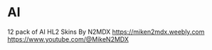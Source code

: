 # AI
12 pack of AI HL2 Skins By N2MDX
https://miken2mdx.weebly.com
https://www.youtube.com/@MikeN2MDX
